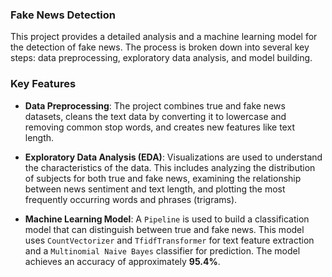 ### Fake News Detection

This project provides a detailed analysis and a machine learning model for the detection of fake news. The process is broken down into several key steps: data preprocessing, exploratory data analysis, and model building.

### Key Features

- **Data Preprocessing**: The project combines true and fake news datasets, cleans the text data by converting it to lowercase and removing common stop words, and creates new features like text length.

- **Exploratory Data Analysis (EDA)**: Visualizations are used to understand the characteristics of the data. This includes analyzing the distribution of subjects for both true and fake news, examining the relationship between news sentiment and text length, and plotting the most frequently occurring words and phrases (trigrams).

- **Machine Learning Model**: A `Pipeline` is used to build a classification model that can distinguish between true and fake news. This model uses  `CountVectorizer` and `TfidfTransformer` for text feature extraction and a `Multinomial Naive Bayes` classifier for prediction. The model achieves an accuracy of approximately **95.4%**.
